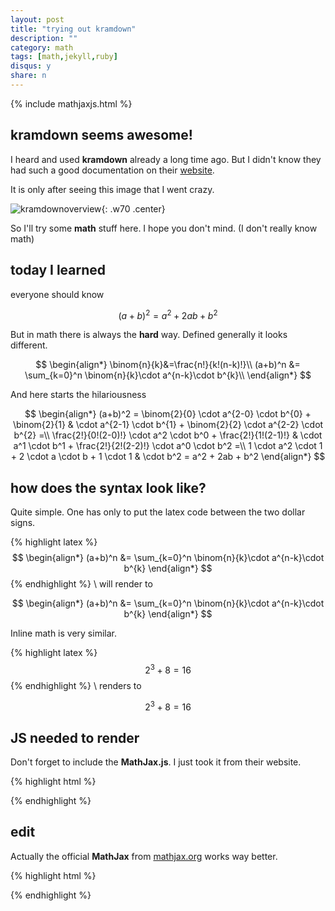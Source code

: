 ```yaml
---
layout: post
title: "trying out kramdown"
description: ""
category: math
tags: [math,jekyll,ruby]
disqus: y
share: n
---
```

{% include mathjaxjs.html %}

## kramdown seems awesome!

I heard and used **kramdown** already a long time ago. But I didn't know they had such a good documentation on their [website](http://kramdown.gettalong.org/syntax.html).

It is only after seeing this image that I went crazy.

![kramdownoverview](https://ipfs.io/ipns/static.eyenx.ch/p/20140307_1.png){: .w70 .center}

So I'll try some **math** stuff here. I hope you don't mind. (I don't really know math)

## today I learned

everyone should know

$$ (a+b)^2  = a^2 + 2ab + b^2 $$

But in math there is always the **hard** way. Defined generally it looks different.

$$
\begin{align*}
\binom{n}{k}&=\frac{n!}{k!(n-k)!}\\
(a+b)^n &= \sum_{k=0}^n \binom{n}{k}\cdot a^{n-k}\cdot b^{k}\\
\end{align*}
$$

And here starts the hilariousness

$$
\begin{align*}
(a+b)^2 = \binom{2}{0} \cdot a^{2-0} \cdot b^{0} + \binom{2}{1} & \cdot a^{2-1} \cdot b^{1} + \binom{2}{2} \cdot a^{2-2} \cdot b^{2} =\\
\frac{2!}{0!(2-0)!} \cdot a^2 \cdot b^0 + \frac{2!}{1!(2-1)!} & \cdot a^1 \cdot b^1 + \frac{2!}{2!(2-2)!} \cdot a^0 \cdot b^2 =\\
1 \cdot a^2 \cdot 1 + 2  \cdot a \cdot b + 1 \cdot 1 & \cdot b^2 =
a^2 + 2ab + b^2
\end{align*}
$$

## how does the syntax look like?

Quite simple. One has only to put the latex code between the two dollar signs.

{% highlight latex %}
$$
\begin{align*}
(a+b)^n &= \sum_{k=0}^n \binom{n}{k}\cdot a^{n-k}\cdot b^{k}
\end{align*}
$$
{% endhighlight %}
\\
will render to

$$
\begin{align*}
(a+b)^n &= \sum_{k=0}^n \binom{n}{k}\cdot a^{n-k}\cdot b^{k}
\end{align*}
$$

Inline math is very similar.

{% highlight latex %}
$$ 2^{3}+8=16 $$
{% endhighlight %}
\\
renders to

$$ 2^{3}+8=16 $$

## JS needed to render

Don't forget to include the **MathJax.js**. I just took it from their website.

{% highlight html %}
<script 
src="http://kramdown.gettalong.org/MathJax/MathJax.js" type="text/javascript">
</script>
{% endhighlight %}
<br>

## edit

Actually the official **MathJax** from [mathjax.org](http://mathjax.org) works way better.

{% highlight html %}
<script type="text/javascript"
src="http://cdn.mathjax.org/mathjax/latest/MathJax.js?config=TeX-AMS-MML_HTMLorMML">
</script>
{% endhighlight %}
